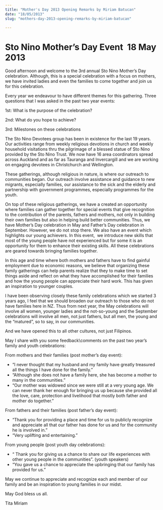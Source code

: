 ```yaml
---
title: "Mother's Day 2013 Opening Remarks by Miriam Batucan"
date: "18/05/2013"
slug: "mothers-day-2013-opening-remarks-by-miriam-batucan"

---
```


**Sto Nino Mother’s Day Event  18 May 2013**
============================================

Good afternoon and welcome to the 3rd annual Sto Nino Mother’s Day celebration. Although, this is a special celebration with a focus on mothers, we have invited ladies and even the families to come together and join us for this celebration.

Every year we endeavour to have different themes for this gathering. Three questions that I was asked in the past two year events:

1st: What is the purpose of the celebration?

2nd: What do you hope to achieve?

3rd: Milestones on these celebrations

The Sto Nino Devotees group has been in existence for the last 19 years. Our activities range from weekly religious devotions in church and weekly household visitations thru the pilgrimage of a blessed statue of Sto Nino provided by the Sto Nino Trust. We now have 16 area coordinators spread across Auckland and as far as Tauranga and Invercargill and we are working on engaging devotees in Christchurch and Wellington.

These gatherings, although religious in nature, is where our outreach to communities began. Our outreach involve assistance and guidance to new migrants, especially families, our assistance to the sick and the elderly and partnership with government programmes, especially programmes for the youth.

On top of these religious gatherings, we have a created an opportunity where families can gather together for special events that give recognition to the contribution of the parents, fathers and mothers, not only in building their own families but also in helping build better communities. Thus, we have Mother’s Day celebration in May and Father’s Day celebration in September. However, we do not stop there. We also have an event which highlights our young achievers. In this event,  we introduce new skills that most of the young people have not experienced but for some it is an opportunity for them to enhance their existing skills. All these celebrations are geared towards bringing families together.  

In this age and time where both mothers and fathers have to find gainful employment due to economic reasons, we believe that organizing these family gatherings can help parents realize that they to make time to set things aside and reflect on what they have accomplished for their families and how the young people can appreciate their hard work. This has given an inspiration to younger couples.

I have been observing closely these family celebrations which we started 3 years ago, I feel that we should broaden our outreach to those who do not have families here in NZ. Thus from next year, the May celebrations will involve all women, younger ladies and the not-so-young and the September celebrations will involve all men, not just fathers, but all men, the young and the “matured”, so to say, in our communities.

And we have opened this to all other cultures, not just Filipinos.

May I share with you some feedback\\comments on the past two year’s family and youth celebrations:

From mothers and their families (post mother’s day event):

*   “I never thought that my husband and my family have greatly treasured all the things I have done for the family.”
*   “Although she does not have a family here, she has become a mother to many in the communities.”
*   “Our mother was widowed since we were still at a very young age. We can never thank her enough for bringing us up because she provided all the love, care, protection and livelihood that mostly both father and mother do together.”

From fathers and their families (post father’s day event):

*   “Thank you for providing a place and time for us to publicly recognize and appreciate all that our father has done for us and for the community he is involved in.”
*   “Very uplifting and entertaining.”

From young people (post youth day celebrations):

*   “ Thank you for giving us a chance to share our life experiences with other young people in the communities”. (youth speakers)
*   “You gave us a chance to appreciate the upbringing that our family has provided for us.”

May we continue to appreciate and recognize each and member of our family and be an inspiration to young families in our midst.

May God bless us all.

Tita Miriam
